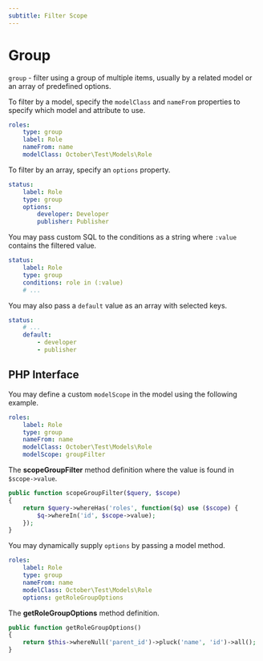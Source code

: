 ```yaml
---
subtitle: Filter Scope
---
```

# Group

`group` - filter using a group of multiple items, usually by a related model or an array of predefined options.

To filter by a model, specify the `modelClass` and `nameFrom` properties to specify which model and attribute to use.

```yaml
roles:
    type: group
    label: Role
    nameFrom: name
    modelClass: October\Test\Models\Role
```

To filter by an array, specify an `options` property.

```yaml
status:
    label: Role
    type: group
    options:
        developer: Developer
        publisher: Publisher
```

You may pass custom SQL to the conditions as a string where `:value` contains the filtered value.

```yaml
status:
    label: Role
    type: group
    conditions: role in (:value)
    # ...
```

You may also pass a `default` value as an array with selected keys.

```yaml
status:
    # ...
    default:
        - developer
        - publisher
```

## PHP Interface

You may define a custom `modelScope` in the model using the following example.

```yaml
roles:
    label: Role
    type: group
    nameFrom: name
    modelClass: October\Test\Models\Role
    modelScope: groupFilter
```

The **scopeGroupFilter** method definition where the value is found in `$scope->value`.

```php
public function scopeGroupFilter($query, $scope)
{
    return $query->whereHas('roles', function($q) use ($scope) {
        $q->whereIn('id', $scope->value);
    });
}
```

You may dynamically supply `options` by passing a model method.

```yaml
roles:
    label: Role
    type: group
    nameFrom: name
    modelClass: October\Test\Models\Role
    options: getRoleGroupOptions
```

The **getRoleGroupOptions** method definition.

```php
public function getRoleGroupOptions()
{
    return $this->whereNull('parent_id')->pluck('name', 'id')->all();
}
```
